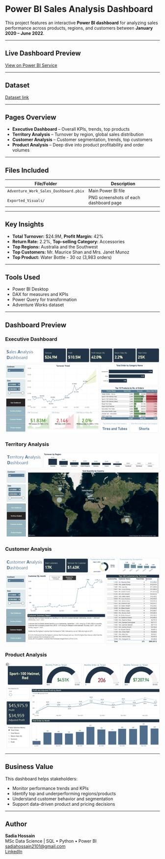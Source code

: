 
# Power BI Sales Analysis Dashboard

This project features an interactive **Power BI dashboard** for analyzing sales performance across products, regions, and customers between **January 2020 – June 2022**.

---
## Live Dashboard Preview
[View on Power BI Service](https://app.powerbi.com/view?r=eyJrIjoiMGJjOGFjZGQtOWUyYS00MjA5LTgwYTQtNGE3ZGQ4YmE0N2Q3IiwidCI6ImQxNzcyNDUxLTYxMmUtNDljZS1iNjUzLWYxYThkMjI4MmZmZCJ9)

---
## Dataset
[Dataset link](https://www.kaggle.com/datasets/sadia21121/adventure-bike-sales-dataset)

---

## Pages Overview

- **Executive Dashboard** – Overall KPIs, trends, top products
- **Territory Analysis** – Turnover by region, global sales distribution
- **Customer Analysis** – Customer segmentation, trends, top customers
- **Product Analysis** – Deep dive into product profitability and order volumes

---

## Files Included

| File/Folder | Description |
|-------------|-------------|
| `Adventure_Work_Sales_Dashboard.pbix` | Main Power BI file |
| `Exported_Visuals/` | PNG screenshots of each dashboard page |

---

## Key Insights

- **Total Turnover:** $24.9M, **Profit Margin:** 42%
- **Return Rate:** 2.2%, **Top-selling Category:** Accessories
- **Top Regions:** Australia and the Southwest
- **Top Customers:** Mr. Maurice Shan and Mrs. Janet Munoz
- **Top Product:** Water Bottle - 30 oz (3,983 orders)

---

## Tools Used

- Power BI Desktop
- DAX for measures and KPIs
- Power Query for transformation
- Adventure Works dataset
---

## Dashboard Preview

### Executive Dashboard  
![Executive Dashboard](./Executive_Dashboard.png)

### Territory Analysis  
![Territory Analysis](./Territory_Analysis.png)

### Customer Analysis  
![Customer Analysis](./Customer_Analysis.png)

### Product Analysis  
![Product Analysis](./Product_Analysis.png)

---

## Business Value

This dashboard helps stakeholders:

- Monitor performance trends and KPIs
- Identify top and underperforming regions/products
- Understand customer behavior and segmentation
- Support data-driven product and pricing decisions

---

## Author

**Sadia Hossain**  
MSc Data Science | SQL • Python • Power BI  
sadiahossain2101@gmail.com  
[LinkedIn](https://www.linkedin.com/in/sadia2101-hossain/)

